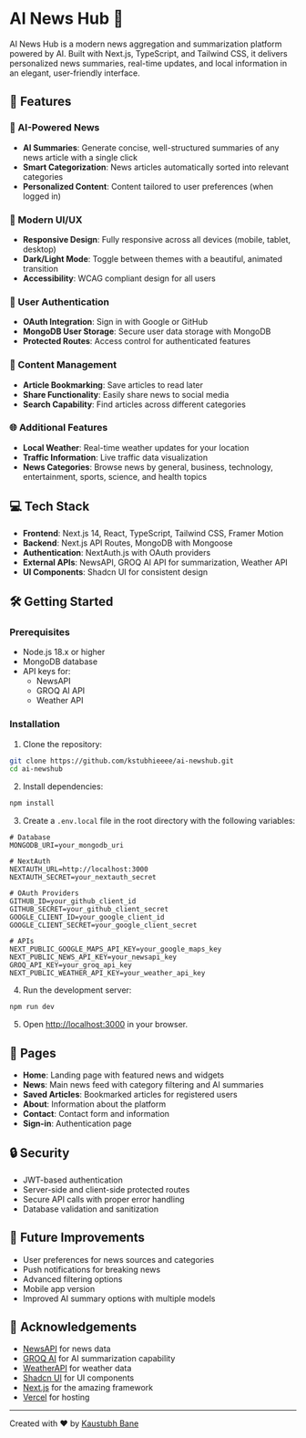 # AI News Hub 📰

AI News Hub is a modern news aggregation and summarization platform powered by AI. Built with Next.js, TypeScript, and Tailwind CSS, it delivers personalized news summaries, real-time updates, and local information in an elegant, user-friendly interface.

## 🚀 Features

### 🤖 AI-Powered News
- **AI Summaries**: Generate concise, well-structured summaries of any news article with a single click
- **Smart Categorization**: News articles automatically sorted into relevant categories
- **Personalized Content**: Content tailored to user preferences (when logged in)

### 📱 Modern UI/UX
- **Responsive Design**: Fully responsive across all devices (mobile, tablet, desktop)
- **Dark/Light Mode**: Toggle between themes with a beautiful, animated transition
- **Accessibility**: WCAG compliant design for all users

### 👤 User Authentication
- **OAuth Integration**: Sign in with Google or GitHub
- **MongoDB User Storage**: Secure user data storage with MongoDB
- **Protected Routes**: Access control for authenticated features

### 📑 Content Management
- **Article Bookmarking**: Save articles to read later
- **Share Functionality**: Easily share news to social media
- **Search Capability**: Find articles across different categories

### 🌐 Additional Features
- **Local Weather**: Real-time weather updates for your location
- **Traffic Information**: Live traffic data visualization
- **News Categories**: Browse news by general, business, technology, entertainment, sports, science, and health topics

## 💻 Tech Stack

- **Frontend**: Next.js 14, React, TypeScript, Tailwind CSS, Framer Motion
- **Backend**: Next.js API Routes, MongoDB with Mongoose
- **Authentication**: NextAuth.js with OAuth providers
- **External APIs**: NewsAPI, GROQ AI API for summarization, Weather API
- **UI Components**: Shadcn UI for consistent design

## 🛠 Getting Started

### Prerequisites
- Node.js 18.x or higher
- MongoDB database
- API keys for:
  - NewsAPI
  - GROQ AI API
  - Weather API

### Installation

1. Clone the repository:
```bash
git clone https://github.com/kstubhieeee/ai-newshub.git
cd ai-newshub
```

2. Install dependencies:
```bash
npm install
```

3. Create a `.env.local` file in the root directory with the following variables:
```
# Database
MONGODB_URI=your_mongodb_uri

# NextAuth
NEXTAUTH_URL=http://localhost:3000
NEXTAUTH_SECRET=your_nextauth_secret

# OAuth Providers
GITHUB_ID=your_github_client_id
GITHUB_SECRET=your_github_client_secret
GOOGLE_CLIENT_ID=your_google_client_id
GOOGLE_CLIENT_SECRET=your_google_client_secret

# APIs
NEXT_PUBLIC_GOOGLE_MAPS_API_KEY=your_google_maps_key
NEXT_PUBLIC_NEWS_API_KEY=your_newsapi_key
GROQ_API_KEY=your_groq_api_key
NEXT_PUBLIC_WEATHER_API_KEY=your_weather_api_key
```

4. Run the development server:
```bash
npm run dev
```

5. Open [http://localhost:3000](http://localhost:3000) in your browser.

## 📄 Pages
- **Home**: Landing page with featured news and widgets
- **News**: Main news feed with category filtering and AI summaries
- **Saved Articles**: Bookmarked articles for registered users
- **About**: Information about the platform
- **Contact**: Contact form and information
- **Sign-in**: Authentication page

## 🔒 Security

- JWT-based authentication
- Server-side and client-side protected routes
- Secure API calls with proper error handling
- Database validation and sanitization


## 🧩 Future Improvements

- User preferences for news sources and categories
- Push notifications for breaking news
- Advanced filtering options
- Mobile app version
- Improved AI summary options with multiple models


## 🙏 Acknowledgements

- [NewsAPI](https://newsapi.org/) for news data
- [GROQ AI](https://groq.com/) for AI summarization capability
- [WeatherAPI](https://www.weatherapi.com/) for weather data
- [Shadcn UI](https://ui.shadcn.com/) for UI components
- [Next.js](https://nextjs.org/) for the amazing framework
- [Vercel](https://vercel.com/) for hosting

---

Created with ❤️ by [Kaustubh Bane](https://github.com/kstubhieeee) 
